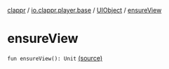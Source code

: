 [clappr](../../index.md) / [io.clappr.player.base](../index.md) / [UIObject](index.md) / [ensureView](.)

# ensureView

`fun ensureView(): Unit` [(source)](https://github.com/clappr/clappr-android/tree/dev/clappr/src/main/kotlin/io/clappr/player/base/UIObject.kt#L25)